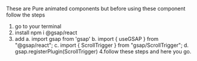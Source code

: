 These are Pure animated components 
but before using these component follow the steps 
1. go to your terminal
2. install npm i @gsap/react
3. add
  a. import gsap from 'gsap'
  b. import { useGSAP } from "@gsap/react";
  c. import { ScrollTrigger } from "gsap/ScrollTrigger";
  d. gsap.registerPlugin(ScrollTrigger)
4.follow these steps and here you go.

